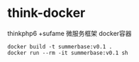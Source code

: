 # think-docker
thinkphp6 +sufame 微服务框架 docker容器

```
docker build -t summerbase:v0.1 .
docker run --rm -it summerbase:v0.1 sh
```
